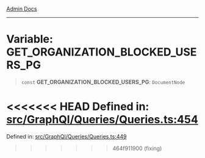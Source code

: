 [Admin Docs](/)

***

# Variable: GET\_ORGANIZATION\_BLOCKED\_USERS\_PG

> `const` **GET\_ORGANIZATION\_BLOCKED\_USERS\_PG**: `DocumentNode`

<<<<<<< HEAD
Defined in: [src/GraphQl/Queries/Queries.ts:454](https://github.com/PalisadoesFoundation/talawa-admin/blob/main/src/GraphQl/Queries/Queries.ts#L454)
=======
Defined in: [src/GraphQl/Queries/Queries.ts:449](https://github.com/PalisadoesFoundation/talawa-admin/blob/main/src/GraphQl/Queries/Queries.ts#L449)
>>>>>>> 464f911900 (fixing)
